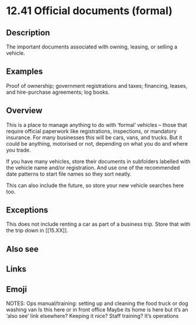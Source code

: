 # 12.41 Official documents (formal)

## Description

The important documents associated with owning, leasing, or selling a vehicle.

## Examples

Proof of ownership; government registrations and taxes; financing, leases, and hire-purchase agreements; log books.

## Overview

This is a place to manage anything to do with ‘formal’ vehicles – those that require official paperwork like registrations, inspections, or mandatory insurance. For many businesses this will be cars, vans, and trucks. But it could be anything, motorised or not, depending on what you do and where you trade.

If you have many vehicles, store their documents in subfolders labelled with the vehicle name and/or registration. And use one of the recommended date patterns to start file names so they sort neatly.

This can also include the future, so store your new vehicle searches here too.

## Exceptions

This does not include renting a car as part of a business trip. Store that with the trip down in [[15.XX]].

## Also see


## Links

## Emoji

NOTES:
Ops manual/training: setting up and cleaning the food truck or dog washing van
Is this here or in front office
Maybe its home is here but it’s an ‘also see’ link elsewhere?
Keeping it nice? Staff training? It’s operations
